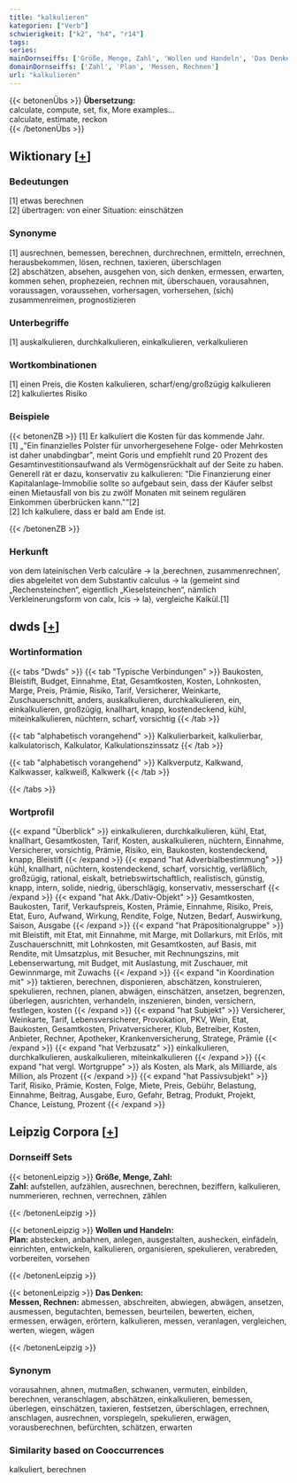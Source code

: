 ```yaml
---
title: "kalkulieren"
kategorien: ["Verb"]
schwierigkeit: ["k2", "h4", "r14"]
tags:
series:
mainDornseiffs: ['Größe, Menge, Zahl', 'Wollen und Handeln', 'Das Denken']
domainDornseiffs: ['Zahl', 'Plan', 'Messen, Rechnen']
url: "kalkulieren"
---
```


{{< betonenÜbs >}}
**Übersetzung:**  
calculate, compute, set, fix, More examples...  
calculate, estimate, reckon  
{{< /betonenÜbs >}}

## Wiktionary [[+](https://de.wiktionary.org/wiki/kalkulieren)]

### Bedeutungen
[1] etwas berechnen  
[2] übertragen: von einer Situation: einschätzen  

### Synonyme
[1] ausrechnen, bemessen, berechnen, durchrechnen, ermitteln, errechnen, herausbekommen, lösen, rechnen, taxieren, überschlagen  
[2] abschätzen, absehen, ausgehen von, sich denken, ermessen, erwarten, kommen sehen, prophezeien, rechnen mit, überschauen, vorausahnen, voraussagen, voraussehen, vorhersagen, vorhersehen, (sich) zusammenreimen, prognostizieren  

### Unterbegriffe
[1] auskalkulieren, durchkalkulieren, einkalkulieren, verkalkulieren  

### Wortkombinationen
[1] einen Preis, die Kosten kalkulieren, scharf/eng/großzügig kalkulieren  
[2] kalkuliertes Risiko  

### Beispiele
{{< betonenZB >}}
[1] Er kalkuliert die Kosten für das kommende Jahr.  
[1] „"Ein finanzielles Polster für unvorhergesehene Folge- oder Mehrkosten ist daher unabdingbar", meint Goris und empfiehlt rund 20 Prozent des Gesamtinvestitionsaufwand als Vermögensrückhalt auf der Seite zu haben. Generell rät er dazu, konservativ zu kalkulieren: "Die Finanzierung einer Kapitalanlage-Immobilie sollte so aufgebaut sein, dass der Käufer selbst einen Mietausfall von bis zu zwölf Monaten mit seinem regulären Einkommen überbrücken kann."“[2]  
[2] Ich kalkuliere, dass er bald am Ende ist.  

{{< /betonenZB >}}
### Herkunft
von dem lateinischen Verb calculāre → la ‚berechnen, zusammenrechnen‘, dies abgeleitet von dem Substantiv calculus → la (gemeint sind „Rechensteinchen“, eigentlich „Kieselsteinchen“, nämlich Verkleinerungsform von calx, lcis → la), vergleiche Kalkül.[1]  



## dwds [[+](https://www.dwds.de/wb/kalkulieren)]

### Wortinformation
{{< tabs "Dwds" >}}
{{< tab "Typische Verbindungen" >}}
Baukosten, Bleistift, Budget, Einnahme, Etat, Gesamtkosten, Kosten, Lohnkosten, Marge, Preis, Prämie, Risiko, Tarif, Versicherer, Weinkarte, Zuschauerschnitt, anders, auskalkulieren, durchkalkulieren, ein, einkalkulieren, großzügig, knallhart, knapp, kostendeckend, kühl, miteinkalkulieren, nüchtern, scharf, vorsichtig
{{< /tab >}}

{{< tab "alphabetisch vorangehend" >}}
Kalkulierbarkeit, kalkulierbar, kalkulatorisch, Kalkulator, Kalkulationszinssatz
{{< /tab >}}

{{< tab "alphabetisch vorangehend" >}}
Kalkverputz, Kalkwand, Kalkwasser, kalkweiß, Kalkwerk
{{< /tab >}}

{{< /tabs >}}

### Wortprofil
{{< expand "Überblick" >}} einkalkulieren, durchkalkulieren, kühl, Etat, knallhart, Gesamtkosten, Tarif, Kosten, auskalkulieren, nüchtern, Einnahme, Versicherer, vorsichtig, Prämie, Risiko, ein, Baukosten, kostendeckend, knapp, Bleistift {{< /expand >}}
{{< expand "hat Adverbialbestimmung" >}} kühl, knallhart, nüchtern, kostendeckend, scharf, vorsichtig, verläßlich, großzügig, rational, eiskalt, betriebswirtschaftlich, realistisch, günstig, knapp, intern, solide, niedrig, überschlägig, konservativ, messerscharf {{< /expand >}}
{{< expand "hat Akk./Dativ-Objekt" >}} Gesamtkosten, Baukosten, Tarif, Verkaufspreis, Kosten, Prämie, Einnahme, Risiko, Preis, Etat, Euro, Aufwand, Wirkung, Rendite, Folge, Nutzen, Bedarf, Auswirkung, Saison, Ausgabe {{< /expand >}}
{{< expand "hat Präpositionalgruppe" >}} mit Bleistift, mit Etat, mit Einnahme, mit Marge, mit Dollarkurs, mit Erlös, mit Zuschauerschnitt, mit Lohnkosten, mit Gesamtkosten, auf Basis, mit Rendite, mit Umsatzplus, mit Besucher, mit Rechnungszins, mit Lebenserwartung, mit Budget, mit Auslastung, mit Zuschauer, mit Gewinnmarge, mit Zuwachs {{< /expand >}}
{{< expand "in Koordination mit" >}} taktieren, berechnen, disponieren, abschätzen, konstruieren, spekulieren, rechnen, planen, abwägen, einschätzen, ansetzen, begrenzen, überlegen, ausrichten, verhandeln, inszenieren, binden, versichern, festlegen, kosten {{< /expand >}}
{{< expand "hat Subjekt" >}} Versicherer, Weinkarte, Tarif, Lebensversicherer, Provokation, PKV, Wein, Etat, Baukosten, Gesamtkosten, Privatversicherer, Klub, Betreiber, Kosten, Anbieter, Rechner, Apotheker, Krankenversicherung, Stratege, Prämie {{< /expand >}}
{{< expand "hat Verbzusatz" >}} einkalkulieren, durchkalkulieren, auskalkulieren, miteinkalkulieren {{< /expand >}}
{{< expand "hat vergl. Wortgruppe" >}} als Kosten, als Mark, als Milliarde, als Million, als Prozent {{< /expand >}}
{{< expand "hat Passivsubjekt" >}} Tarif, Risiko, Prämie, Kosten, Folge, Miete, Preis, Gebühr, Belastung, Einnahme, Beitrag, Ausgabe, Euro, Gefahr, Betrag, Produkt, Projekt, Chance, Leistung, Prozent {{< /expand >}}

## Leipzig Corpora [[+](https://corpora.uni-leipzig.de/en/res?word=kalkulieren&corpusId=deu_newscrawl-public_2018)]

### Dornseiff Sets
{{< betonenLeipzig >}}
**Größe, Menge, Zahl:**  
**Zahl:** aufstellen, aufzählen, ausrechnen, berechnen, beziffern, kalkulieren, nummerieren, rechnen, verrechnen, zählen  

{{< /betonenLeipzig >}}


{{< betonenLeipzig >}}
**Wollen und Handeln:**  
**Plan:** abstecken, anbahnen, anlegen, ausgestalten, aushecken, einfädeln, einrichten, entwickeln, kalkulieren, organisieren, spekulieren, verabreden, vorbereiten, vorsehen  

{{< /betonenLeipzig >}}


{{< betonenLeipzig >}}
**Das Denken:**  
**Messen, Rechnen:** abmessen, abschreiten, abwiegen, abwägen, ansetzen, ausmessen, begutachten, bemessen, beurteilen, bewerten, eichen, ermessen, erwägen, erörtern, kalkulieren, messen, veranlagen, vergleichen, werten, wiegen, wägen  

{{< /betonenLeipzig >}}

### Synonym
vorausahnen, ahnen, mutmaßen, schwanen, vermuten, einbilden, berechnen, veranschlagen, abschätzen, einkalkulieren, bemessen, überlegen, einschätzen, taxieren, festsetzen, überschlagen, errechnen, anschlagen, ausrechnen, vorspiegeln, spekulieren, erwägen, vorausberechnen, befürchten, schätzen, erwarten


### Similarity based on Cooccurrences
kalkuliert, berechnen

